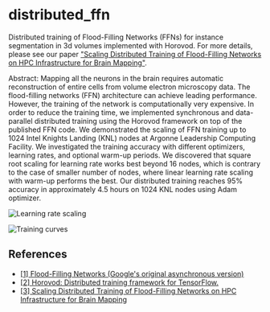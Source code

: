 # distributed_ffn
Distributed training of Flood-Filling Networks (FFNs) for instance segmentation in 3d volumes implemented with Horovod.
For more details, please see our paper ["Scaling Distributed Training of Flood-Filling Networks on HPC Infrastructure for Brain Mapping"](https://ieeexplore.ieee.org/abstract/document/8945106).

Abstract: Mapping all the neurons in the brain requires automatic reconstruction of entire cells from volume electron microscopy data. The flood-filling networks (FFN) architecture can achieve leading performance. However, the training of the network is computationally very expensive. In order to reduce the training time, we implemented synchronous and data-parallel distributed training using the Horovod framework on top of the published FFN code. We demonstrated the scaling of FFN training up to 1024 Intel Knights Landing (KNL) nodes at Argonne Leadership Computing Facility. We investigated the training accuracy with different optimizers, learning rates, and optional warm-up periods. We discovered that square root scaling for learning rate works best beyond 16 nodes, which is contrary to the case of smaller number of nodes, where linear learning rate scaling with warm-up performs the best. Our distributed training reaches 95\% accuracy in approximately 4.5 hours on 1024 KNL nodes using Adam optimizer.

![Learning rate scaling](https://wushidonguc.github.io/assets/lr_acc.png)

![Training curves](https://wushidonguc.github.io/assets/training.png)


## References

*  [[1] Flood-Filling Networks (Google's original asynchronous version)](https://github.com/google/ffn)
*  [[2] Horovod: Distributed training framework for TensorFlow.](https://github.com/uber/horovod)
*  [[3] Scaling Distributed Training of Flood-Filling Networks on HPC Infrastructure for Brain Mapping](https://ieeexplore.ieee.org/abstract/document/8945106)
